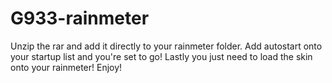 # G933-rainmeter

Unzip the rar and add it directly to your rainmeter folder. Add autostart onto your startup list and you're set to go! Lastly you just need to load the skin onto your rainmeter! Enjoy!
